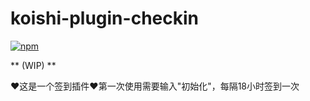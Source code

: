 # koishi-plugin-checkin

[![npm](https://img.shields.io/npm/v/koishi-plugin-checkin?style=flat-square)](https://www.npmjs.com/package/koishi-plugin-checkin)

** (WIP) **

❤️这是一个签到插件❤️第一次使用需要输入"初始化"，每隔18小时签到一次

